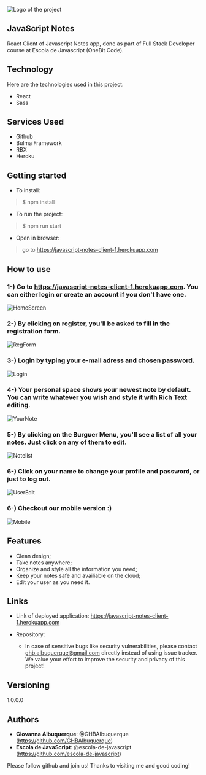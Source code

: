 ![Logo of the project](https://github.com/GHBAlbuquerque/javascriptnotes_react/blob/master/public/readme_images/logo.png)
 
## JavaScript Notes

React Client of Javascript Notes app, done as part of Full Stack Developer course at Escola de Javascript (OneBit Code).


 
## Technology 
 
Here are the technologies used in this project.
 
* React
* Sass
 
 
## Services Used
 
* Github
* Bulma Framework
* RBX
* Heroku
 

 
## Getting started
 
* To install:
>    $ npm install
* To run the project:
>    $ npm run start
* Open in browser:
>    go to https://javascript-notes-client-1.herokuapp.com
 
## How to use
 
### 1-) Go to https://javascript-notes-client-1.herokuapp.com. You can either login or create an account if you don't have one.
![HomeScreen](https://github.com/GHBAlbuquerque/javascriptnotes_react/blob/master/public/readme_images/sc_Home.png)

### 2-) By clicking on register, you'll be asked to fill in the registration form.
![RegForm](https://github.com/GHBAlbuquerque/javascriptnotes_react/blob/master/public/readme_images/sc_register.png)

### 3-) Login by typing your e-mail adress and chosen password.
![Login](https://github.com/GHBAlbuquerque/javascriptnotes_react/blob/master/public/readme_images/sc_login.png)

### 4-) Your personal space shows your newest note by default. You can write whatever you wish and style it with Rich Text editing.
![YourNote](https://github.com/GHBAlbuquerque/javascriptnotes_react/blob/master/public/readme_images/sc_yournote.png)

### 5-) By clicking on the Burguer Menu, you'll see a list of all your notes. Just click on any of them to edit.
![Notelist](https://github.com/GHBAlbuquerque/javascriptnotes_react/blob/master/public/readme_images/sc_noteslist.png)

### 6-) Click on your name to change your profile and password, or just to log out.
![UserEdit](https://github.com/GHBAlbuquerque/javascriptnotes_react/blob/master/public/readme_images/sc_edituser.png)

### 6-) Checkout our mobile version :)
![Mobile](https://github.com/GHBAlbuquerque/javascriptnotes_react/blob/master/public/readme_images/sc_mobilever.png)

 
## Features
 
  - Clean design;
  - Take notes anywhere;
  - Organize and style all the information you need;
  - Keep your notes safe and availiable on the cloud;
  - Edit your user as you need it.
 
 
## Links
  
  - Link of deployed application: https://javascript-notes-client-1.herokuapp.com
  
  - Repository: 
    - In case of sensitive bugs like security vulnerabilities, please contact
     ghb.albuquerque@gmail.com directly instead of using issue tracker. We value your effort
      to improve the security and privacy of this project!
 
 
## Versioning
 
1.0.0.0
 
 
## Authors
 
* **Giovanna Albuquerque**: @GHBAlbuquerque (https://github.com/GHBAlbuquerque)
* **Escola de JavaScript**: @escola-de-javascript (https://github.com/escola-de-javascript)
 
 
Please follow github and join us!
Thanks to visiting me and good coding!
